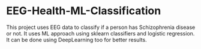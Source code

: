 # EEG-Health-ML-Classification
This project uses EEG data to classify if a person has Schizophrenia disease or not. It uses ML approach using sklearn classifiers and logistic regression. It can be done using DeepLearning too for better results.
